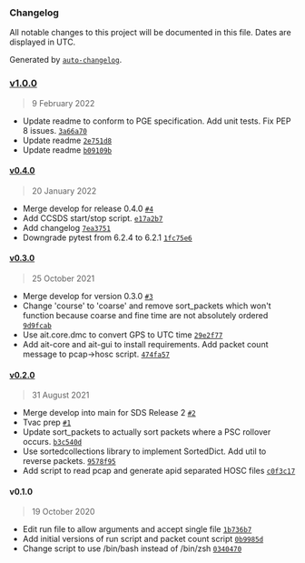 ### Changelog

All notable changes to this project will be documented in this file. Dates are displayed in UTC.

Generated by [`auto-changelog`](https://github.com/CookPete/auto-changelog).

### [v1.0.0](https://github.jpl.nasa.gov/emit-sds/emit-sds-l0/compare/v0.4.0...v1.0.0)

> 9 February 2022

- Update readme to conform to PGE specification. Add unit tests. Fix PEP 8 issues. [`3a66a70`](https://github.jpl.nasa.gov/emit-sds/emit-sds-l0/commit/3a66a70803ac1fdb987a8380085a454261129507)
- Update readme [`2e751d8`](https://github.jpl.nasa.gov/emit-sds/emit-sds-l0/commit/2e751d8548021917a26669f155633344ca831ccb)
- Update readme [`b09109b`](https://github.jpl.nasa.gov/emit-sds/emit-sds-l0/commit/b09109b6c096e82b64f7d702301c52ceedc06b6f)

#### [v0.4.0](https://github.jpl.nasa.gov/emit-sds/emit-sds-l0/compare/v0.3.0...v0.4.0)

> 20 January 2022

- Merge develop for release 0.4.0 [`#4`](https://github.jpl.nasa.gov/emit-sds/emit-sds-l0/pull/4)
- Add CCSDS start/stop script. [`e17a2b7`](https://github.jpl.nasa.gov/emit-sds/emit-sds-l0/commit/e17a2b7ad199f17ceecd577767058d00bb3c293d)
- Add changelog [`7ea3751`](https://github.jpl.nasa.gov/emit-sds/emit-sds-l0/commit/7ea3751bc87915cdaceaf9d5538196681565675a)
- Downgrade pytest from 6.2.4 to 6.2.1 [`1fc75e6`](https://github.jpl.nasa.gov/emit-sds/emit-sds-l0/commit/1fc75e6551a6d06a87b17cb5da33bb17648a57df)

#### [v0.3.0](https://github.jpl.nasa.gov/emit-sds/emit-sds-l0/compare/v0.2.0...v0.3.0)

> 25 October 2021

- Merge develop for version 0.3.0 [`#3`](https://github.jpl.nasa.gov/emit-sds/emit-sds-l0/pull/3)
- Change 'course' to 'coarse' and remove sort_packets which won't function because coarse and fine time are not absolutely ordered [`9d9fcab`](https://github.jpl.nasa.gov/emit-sds/emit-sds-l0/commit/9d9fcab24c1ed712fd5f1e740a559bf6a382cac2)
- Use ait.core.dmc to convert GPS to UTC time [`29e2f77`](https://github.jpl.nasa.gov/emit-sds/emit-sds-l0/commit/29e2f7715b1de9bf89db9a4c8f06dc1f51b26556)
- Add ait-core and ait-gui to install requirements. Add packet count message to pcap-&gt;hosc script. [`474fa57`](https://github.jpl.nasa.gov/emit-sds/emit-sds-l0/commit/474fa576953a7d51d6a853454cae9a4deddc8a8e)

#### [v0.2.0](https://github.jpl.nasa.gov/emit-sds/emit-sds-l0/compare/v0.1.0...v0.2.0)

> 31 August 2021

- Merge develop into main for SDS Release 2 [`#2`](https://github.jpl.nasa.gov/emit-sds/emit-sds-l0/pull/2)
- Tvac prep [`#1`](https://github.jpl.nasa.gov/emit-sds/emit-sds-l0/pull/1)
- Update sort_packets to actually sort packets where a PSC rollover occurs. [`b3c540d`](https://github.jpl.nasa.gov/emit-sds/emit-sds-l0/commit/b3c540d1089d62481d65af0844fe999a958f5c7f)
- Use sortedcollections library to implement SortedDict. Add util to reverse packets. [`9578f95`](https://github.jpl.nasa.gov/emit-sds/emit-sds-l0/commit/9578f95440b30a70238164740d8164879b8e79ee)
- Add script to read pcap and generate apid separated HOSC files [`c0f3c17`](https://github.jpl.nasa.gov/emit-sds/emit-sds-l0/commit/c0f3c1722b3aa1ee0cb9754da469f6c4463e8c41)

#### v0.1.0

> 19 October 2020

- Edit run file to allow arguments and accept single file [`1b736b7`](https://github.jpl.nasa.gov/emit-sds/emit-sds-l0/commit/1b736b783e23110506e9e10b025f208bad1c88da)
- Add initial versions of run script and packet count script [`0b9985d`](https://github.jpl.nasa.gov/emit-sds/emit-sds-l0/commit/0b9985dfc68aa58719178de6eaf9ba67d49b607b)
- Change script to use /bin/bash instead of /bin/zsh [`0340470`](https://github.jpl.nasa.gov/emit-sds/emit-sds-l0/commit/034047093b46059f8dddd8b2cde80e8fc4dbbc26)
